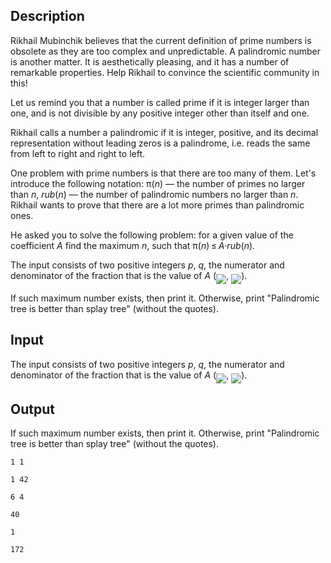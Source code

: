 ## Description

<div><p>Rikhail Mubinchik believes that the current definition of prime numbers is obsolete as they are too complex and unpredictable. A palindromic number is another matter. It is aesthetically pleasing, and it has a number of remarkable properties. Help Rikhail to convince the scientific community in this!</p><p>Let us remind you that a number is called <span class="tex-font-style-it">prime</span> if it is integer larger than one, and is not divisible by any positive integer other than itself and one.</p><p>Rikhail calls a number a <span class="tex-font-style-it">palindromic</span> if it is integer, positive, and its decimal representation without leading zeros is a palindrome, i.e. reads the same from left to right and right to left.</p><p>One problem with prime numbers is that there are too many of them. Let's introduce the following notation: <span class="tex-span">π(<i>n</i>)</span>&nbsp;— the number of primes no larger than <span class="tex-span"><i>n</i></span>, <span class="tex-span"><i>rub</i>(<i>n</i>)</span>&nbsp;— the number of palindromic numbers no larger than <span class="tex-span"><i>n</i></span>. Rikhail wants to prove that there are a lot more primes than palindromic ones.</p><p>He asked you to solve the following problem: for a given value of the coefficient <span class="tex-span"><i>A</i></span> find the maximum <span class="tex-span"><i>n</i></span>, such that <span class="tex-span">π(<i>n</i>) ≤ <i>A</i>·<i>rub</i>(<i>n</i>)</span>.</p></div><div class="input-specification"><p>The input consists of two positive integers <span class="tex-span"><i>p</i></span>, <span class="tex-span"><i>q</i></span>, the numerator and denominator of the fraction that is the value of <span class="tex-span"><i>A</i></span>&nbsp;(<img align="middle" class="tex-formula" src="file://frHPWDW5.png" style="max-width: 100.0%;max-height: 100.0%;">,&nbsp;<img align="middle" class="tex-formula" src="file://ii1sK0CN.png" style="max-width: 100.0%;max-height: 100.0%;">).</p></div><div class="output-specification"><p>If such maximum number exists, then print it. Otherwise, print <span class="tex-font-style-tt">"Palindromic tree is better than splay tree"</span> (without the quotes).</p></div>

## Input

<p>The input consists of two positive integers <span class="tex-span"><i>p</i></span>, <span class="tex-span"><i>q</i></span>, the numerator and denominator of the fraction that is the value of <span class="tex-span"><i>A</i></span>&nbsp;(<img align="middle" class="tex-formula" src="file://frHPWDW5.png" style="max-width: 100.0%;max-height: 100.0%;">,&nbsp;<img align="middle" class="tex-formula" src="file://ii1sK0CN.png" style="max-width: 100.0%;max-height: 100.0%;">).</p>

## Output

<p>If such maximum number exists, then print it. Otherwise, print <span class="tex-font-style-tt">"Palindromic tree is better than splay tree"</span> (without the quotes).</p>





```input1
1 1

```




```input2
1 42

```




```input3
6 4

```




```output1
40

```




```output2
1

```




```output3
172

```


